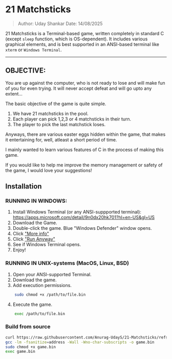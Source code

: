 # 21 Matchsticks                     

> Author: Uday Shankar
> Date: 14/08/2025

21 Matchsticks is a Terminal-based game, written completely in standard C 
						(except `sleep` function, which is OS-dependent).
It includes various graphical elements, and is best supported in 
an ANSI-based terminal like `xterm` or `Windows Terminal`.

---

## OBJECTIVE:
You are up against the computer, who is not ready to lose and will make
fun of you for even trying.
It will never accept defeat and will go upto any extent...

The basic objective of the game is quite simple.
1. We have 21 matchsticks in the pool.
2. Each player can pick 1,2,3 or 4 matchsticks in their turn.
3. The player to pick the last matchstick loses.

Anyways, there are various easter eggs hidden within the game, that
makes it entertaining for, well, atleast a short period of time.

I mainly wanted to learn various features of C in the process of making 
this game. 

If you would like to help me improve the memory management or safety of 
the game, I would love your suggestions!

	
## Installation

### RUNNING IN WINDOWS:
1. Install Windows Terminal (or any ANSI-suppported terminal): 
		https://apps.microsoft.com/detail/9n0dx20hk701?hl=en-US&gl=US
2. Download the Game.
3. Double-click the game. Blue "Windows Defender" window opens.
4. Click ["More info"](./assets/windows/warn1.jpeg)
5. Click ["Run Anyway"](./assets/windows/warn2.jpeg)
6. See if Windows Terminal opens.
7. Enjoy!


### RUNNING IN UNIX-systems (MacOS, Linux, BSD)
1. Open your ANSI-supported Terminal.
2. Download the game.
3. Add execution permissions.
```bash
	sudo chmod +x /path/to/file.bin
```
4. Execute the game.
```bash
	exec /path/to/file.bin
```

### Build from source
```bash
curl https://raw.githubusercontent.com/Anurag-UdayS/21-Matchsticks/refs/heads/main/src.c -o "game.c"
gcc -lm -fsanitize=address -Wall -Wno-char-subscripts -o game.bin
sudo chmod +x game.bin
exec game.bin
```
